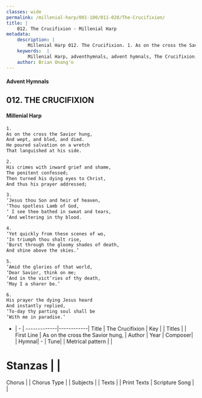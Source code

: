 ```yaml
---
classes: wide
permalink: /millenial-harp/001-100/011-020/The-Crucifixion/
title: |
    012. The Crucifixion - Millenial Harp
metadata:
    description: |
        Millenial Harp 012. The Crucifixion. 1. As on the cross the Savior hung, And wept, and bled, and died. He poured salvation on a wretch That languished at his side.
    keywords:  |
        Millenial Harp, adventhymnals, advent hymnals, The Crucifixion, As on the cross the Savior hung, . 
    author: Brian Onang'o
---
```

#### Advent Hymnals
## 012. THE CRUCIFIXION
####  Millenial Harp
```txt
1. 
As on the cross the Savior hung, 
And wept, and bled, and died. 
He poured salvation on a wretch 
That languished at his side.

2. 
His crimes with inward grief and shame, 
The penitent confessed; 
Then turned his dying eyes to Christ, 
And thus his prayer addressed;

3. 
‘Jesus thou Son and heir of heaven, 
‘Thou spotless Lamb of God, 
‘ I see thee bathed in sweat and tears, 
‘And weltering in thy blood.

4. 
‘Yet quickly from these scenes of wo, 
‘In triumph thou shalt rise, 
‘Burst through the gloomy shades of death, 
And shine above the skies.’

5. 
‘Amid the glories of that world, 
‘Dear Savior, think on me; 
‘And in the vict’ries of thy death, 
‘May I a sharer be.’

6. 
His prayer the dying Jesus heard 
And instantly replied, 
‘To-day thy parting soul shall be 
‘With me in paradise.’
```
- |   -  |
-------------|------------|
Title | The Crucifixion |
Key |  |
Titles |  |
First Line | As on the cross the Savior hung,  |
Author | 
Year | 
Composer|  |
Hymnal|  - |
Tune|  |
Metrical pattern | |
# Stanzas |  |
Chorus |  |
Chorus Type |  |
Subjects |  |
Texts |  |
Print Texts | 
Scripture Song |  |
    
